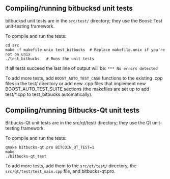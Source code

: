Compiling/running bitbucksd unit tests
------------------------------------

bitbucksd unit tests are in the `src/test/` directory; they
use the Boost::Test unit-testing framework.

To compile and run the tests:

	cd src
	make -f makefile.unix test_bitbucks  # Replace makefile.unix if you're not on unix
	./test_bitbucks   # Runs the unit tests

If all tests succeed the last line of output will be:
`*** No errors detected`

To add more tests, add `BOOST_AUTO_TEST_CASE` functions to the existing
.cpp files in the test/ directory or add new .cpp files that
implement new BOOST_AUTO_TEST_SUITE sections (the makefiles are
set up to add test/*.cpp to test_bitbucks automatically).


Compiling/running Bitbucks-Qt unit tests
---------------------------------------

Bitbucks-Qt unit tests are in the src/qt/test/ directory; they
use the Qt unit-testing framework.

To compile and run the tests:

	qmake bitbucks-qt.pro BITCOIN_QT_TEST=1
	make
	./bitbucks-qt_test

To add more tests, add them to the `src/qt/test/` directory,
the `src/qt/test/test_main.cpp` file, and bitbucks-qt.pro.
